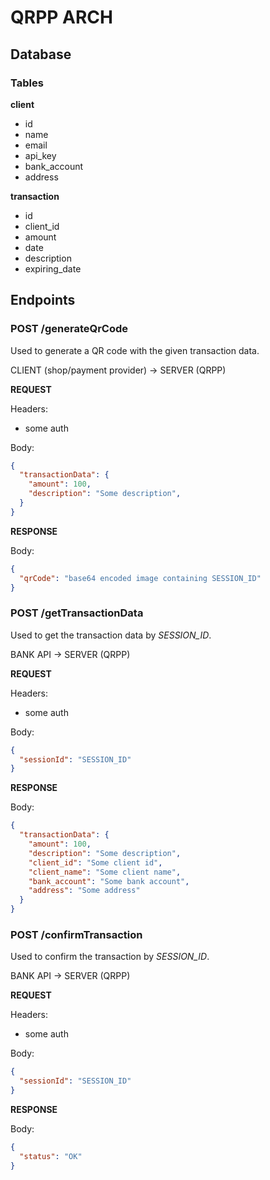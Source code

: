 # QRPP ARCH

## Database

### Tables

**client**

- id
- name
- email
- api_key
- bank_account
- address

**transaction**

- id
- client_id
- amount
- date
- description
- expiring_date

## Endpoints

### POST /generateQrCode

Used to generate a QR code with the given transaction data.

CLIENT (shop/payment provider) -> SERVER (QRPP)

**REQUEST**

Headers:
- some auth

Body:
```json
{
  "transactionData": {
    "amount": 100,
    "description": "Some description",
  }
}
```

**RESPONSE**

Body:
```json
{
  "qrCode": "base64 encoded image containing SESSION_ID"
}
```

### POST /getTransactionData

Used to get the transaction data by *SESSION_ID*.

BANK API -> SERVER (QRPP)

**REQUEST**

Headers:
- some auth

Body:
```json
{
  "sessionId": "SESSION_ID"
}
```

**RESPONSE**

Body:
```json
{
  "transactionData": {
    "amount": 100,
    "description": "Some description",
    "client_id": "Some client id",
    "client_name": "Some client name",
    "bank_account": "Some bank account",
    "address": "Some address"
  }
}
```

### POST /confirmTransaction

Used to confirm the transaction by *SESSION_ID*.

BANK API -> SERVER (QRPP)

**REQUEST**

Headers:
- some auth

Body:
```json
{
  "sessionId": "SESSION_ID"
}
```

**RESPONSE**

Body:
```json
{
  "status": "OK"
}
```